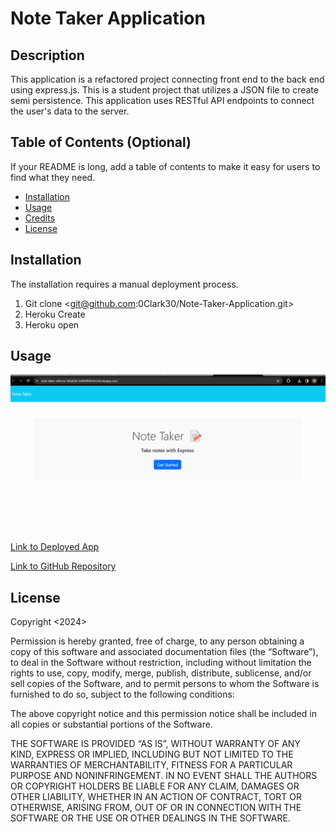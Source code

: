 # Note Taker Application

## Description

This application is a refactored project connecting front end to the back end using express.js. This is a student project that utilizes a JSON file to create semi persistence.
This application uses RESTful API endpoints to connect the user's data to the server.

## Table of Contents (Optional)

If your README is long, add a table of contents to make it easy for users to find what they need.

- [Installation](#installation)
- [Usage](#usage)
- [Credits](#credits)
- [License](#license)

## Installation

The installation requires a manual deployment process.

1. Git clone <git@github.com:0Clark30/Note-Taker-Application.git>
2. Heroku Create
3. Heroku open

## Usage

![alt text](/images/note-taker-gif.gif)

[Link to Deployed App](https://git.heroku.com/note-taker-refactor-0clark30.git)

[Link to GitHub Repository](https://github.com/0Clark30/Note-Taker-Application)

## License
Copyright <2024> <COPYRIGHT Austin Clark>

Permission is hereby granted, free of charge, to any person obtaining a copy of this software and associated documentation files (the “Software”), to deal in the Software without restriction, including without limitation the rights to use, copy, modify, merge, publish, distribute, sublicense, and/or sell copies of the Software, and to permit persons to whom the Software is furnished to do so, subject to the following conditions:

The above copyright notice and this permission notice shall be included in all copies or substantial portions of the Software.

THE SOFTWARE IS PROVIDED “AS IS”, WITHOUT WARRANTY OF ANY KIND, EXPRESS OR IMPLIED, INCLUDING BUT NOT LIMITED TO THE WARRANTIES OF MERCHANTABILITY, FITNESS FOR A PARTICULAR PURPOSE AND NONINFRINGEMENT. IN NO EVENT SHALL THE AUTHORS OR COPYRIGHT HOLDERS BE LIABLE FOR ANY CLAIM, DAMAGES OR OTHER LIABILITY, WHETHER IN AN ACTION OF CONTRACT, TORT OR OTHERWISE, ARISING FROM, OUT OF OR IN CONNECTION WITH THE SOFTWARE OR THE USE OR OTHER DEALINGS IN THE SOFTWARE.

